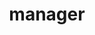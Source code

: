 ---
title: "manager"
linkTitle: "manager"
weight: 10
description: >
  Configuration for the manager service
---